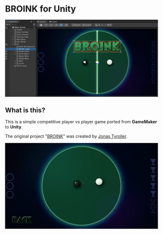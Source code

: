 # BROINK for Unity

![](Screenshots/BROINK%20for%20Unity.png)

## What is this?
This is a simple competitive player vs player game ported from **GameMaker** to **Unity**.

The original project "[BROINK](https://github.com/LooveToLoose/BROINK)" was created by [Jonas Tyroller](https://www.youtube.com/@JonasTyroller).

![](Screenshots/BROINK%20for%20Unity.webp)
